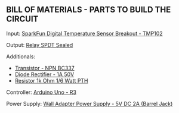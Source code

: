 BILL OF MATERIALS - PARTS TO BUILD THE CIRCUIT
----------------------------------------------
Input: [SparkFun Digital Temperature Sensor Breakout - TMP102](https://www.sparkfun.com/products/11931)

Output: [Relay SPDT Sealed](https://www.sparkfun.com/products/100)

Additionals:
- [Transistor - NPN BC337](https://www.sparkfun.com/products/13689)
- [Diode Rectifier - 1A 50V](https://www.sparkfun.com/products/8589)
- [Resistor 1k Ohm 1/6 Watt PTH](https://www.sparkfun.com/products/8980)

Controller: [Arduino Uno - R3](https://www.sparkfun.com/products/11021)

Power Supply: [Wall Adapter Power Supply - 5V DC 2A (Barrel Jack)](https://www.sparkfun.com/products/12889)




